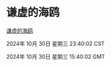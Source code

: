 # 谦虚的海鸥
[谦虚的海鸥](http://219.139.197.74:56308/qxdho/course/base/hotlink/index.php)

2024年 10月 30日 星期三 23:40:02 CST

2024年 10月 30日 星期三 15:40:02 GMT
